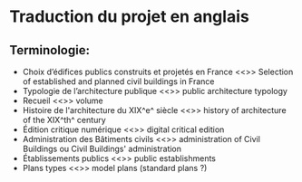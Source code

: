 # Traduction du projet en anglais


## Terminologie:

- Choix d’édifices publics construits et projetés en France    <<>>    Selection of established and planned civil buildings in France
- Typologie de l’architecture publique     <<>>     public architecture typology
- Recueil   <<>>    volume
- Histoire de l'architecture du XIX^e^ siècle  <<>>    history of architecture of the XIX^th^ century
- Édition critique numérique    <<>>    digital critical edition
- Administration des Bâtiments civils  <<>>    administration of Civil Buildings ou Civil Buildings' administration
- Établissements publics   <<>>     public establishments
- Plans types   <<>>    model plans (standard plans ?)
